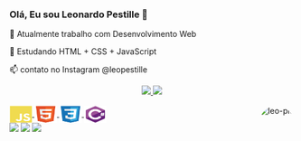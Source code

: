 ### Olá, Eu sou Leonardo Pestille 👋

🔭 Atualmente trabalho com Desenvolvimento Web

🌱 Estudando HTML + CSS + JavaScript

📫 contato no Instagram @leopestille

<div align="center">
  <a href="https://github.com/leopestille">
  <img height="180em" src="https://github-readme-stats.vercel.app/api?username=leopestille&show_icons=true&theme=dark&include_all_commits=true&count_private=false"/>
  <img height="180em" src="https://github-readme-stats.vercel.app/api/top-langs/?username=leopestille&layout=compact&langs_count=3&theme=dark"/>
</div>
  
  <div style="display: inline_block"><br>
  <img align="center" alt="Rafa-Js" height="30" width="40" src="https://raw.githubusercontent.com/devicons/devicon/master/icons/javascript/javascript-plain.svg">
  <img align="center" alt="Rafa-HTML" height="30" width="40" src="https://raw.githubusercontent.com/devicons/devicon/master/icons/html5/html5-original.svg">
  <img align="center" alt="Rafa-CSS" height="30" width="40" src="https://raw.githubusercontent.com/devicons/devicon/master/icons/css3/css3-original.svg">
   <img align="center" alt="Rafa-Csharp" height="30" width="40" src="https://raw.githubusercontent.com/devicons/devicon/master/icons/csharp/csharp-original.svg">
  <img align="right" alt="leo-pic" height="150" style="border-radius:50px;" src="https://scontent.fcgr5-1.fna.fbcdn.net/v/t1.6435-9/186543038_5912065578811016_7839501016298234887_n.jpg?_nc_cat=101&ccb=1-5&_nc_sid=09cbfe&_nc_eui2=AeGjZUgIB-K7H2CKZU4bjNO1jyi6PYxXu6aPKLo9jFe7ptkfzuihQOEY8B1VSaoLkMXSR3mPqwwQYIuZIS39CUv6&_nc_ohc=EmuQopPt-pcAX9tBQNn&_nc_ht=scontent.fcgr5-1.fna&oh=14b45c3d9ac3bea63a8919fc2c501a6d&oe=61D2855D">
</div>
  
  <div> 
  <a href="https://instagram.com/leopestille" target="_blank"><img src="https://img.shields.io/badge/-Instagram-%23E4405F?style=for-the-badge&logo=instagram&logoColor=white" target="_blank"></a>
 	<a href = "mailto:leonardopestille@gmail.com"><img src="https://img.shields.io/badge/-Gmail-%23333?style=for-the-badge&logo=gmail&logoColor=white" target="_blank"></a>
  <a href="https://www.linkedin.com/in/leonardo-pestille-le%C3%A3o-2838a3150/" target="_blank"><img src="https://img.shields.io/badge/-LinkedIn-%230077B5?style=for-the-badge&logo=linkedin&logoColor=white" target="_blank"></a> 
 
 
 
</div>

